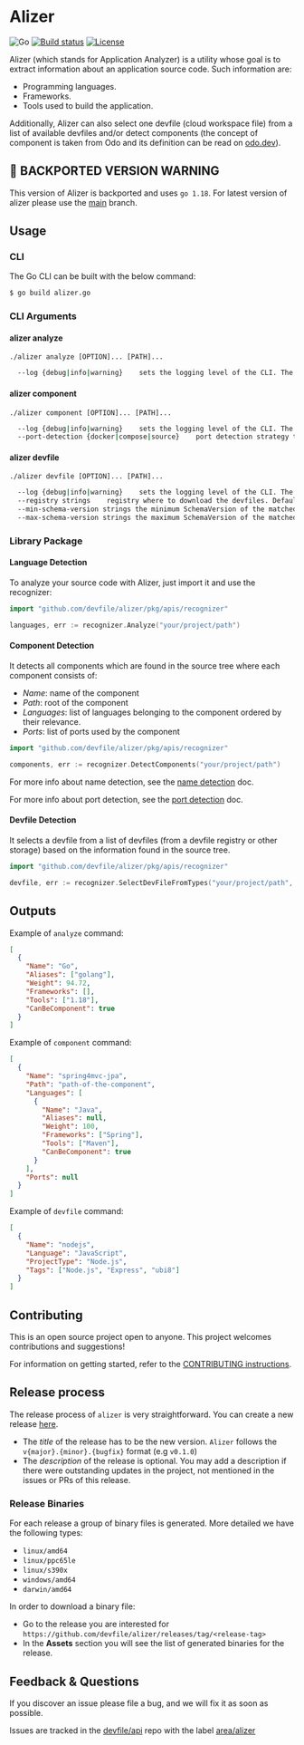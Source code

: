 # Alizer
![Go](https://img.shields.io/badge/Go-1.18-blue)
[![Build status](https://github.com/devfile/alizer/actions/workflows/CI.yml/badge.svg)](https://github.com/devfile/alizer/actions/workflows/CI.yml)
[![License](https://img.shields.io/badge/License-Apache%202.0-orange.svg)](./LICENSE)

Alizer (which stands for Application Analyzer) is a utility whose goal is to extract information about an application source code.
Such information are:

- Programming languages.
- Frameworks.
- Tools used to build the application.

Additionally, Alizer can also select one devfile (cloud workspace file) from a list of available devfiles and/or
detect components (the concept of component is taken from Odo and its definition can be read on [odo.dev](https://odo.dev/docs/getting-started/basics/#component)).

## 🚨 BACKPORTED VERSION WARNING

This version of Alizer is backported and uses `go 1.18`. For latest version of alizer please use the [main](https://github.com/devfile/alizer) branch.

## Usage

### CLI

The Go CLI can be built with the below command:

```bash
$ go build alizer.go
```

### CLI Arguments

#### alizer analyze

```shell
./alizer analyze [OPTION]... [PATH]...
```

```sh
  --log {debug|info|warning}    sets the logging level of the CLI. The arg accepts only 3 values [`debug`, `info`, `warning`]. The default value is `warning` and the logging level is `ErrorLevel`.
```

#### alizer component

```shell
./alizer component [OPTION]... [PATH]...
```

```sh
  --log {debug|info|warning}    sets the logging level of the CLI. The arg accepts only 3 values [`debug`, `info`, `warning`]. The default value is `warning` and the logging level is `ErrorLevel`.
  --port-detection {docker|compose|source}    port detection strategy to use when detecting a port. Currently supported strategies are 'docker', 'compose' and 'source'. You can pass more strategies at the same time. They will be executed in order. By default Alizer will execute docker, compose and source.
```

#### alizer devfile

```shell
./alizer devfile [OPTION]... [PATH]...
```

```sh
  --log {debug|info|warning}    sets the logging level of the CLI. The arg accepts only 3 values [`debug`, `info`, `warning`]. The default value is `warning` and the logging level is `ErrorLevel`.
  --registry strings    registry where to download the devfiles. Default value: https://registry.devfile.io
  --min-schema-version strings the minimum SchemaVersion of the matched devfile(s). The minimum accepted value is `2.0.0`, otherwise an error is returned.
  --max-schema-version strings the maximum SchemaVersion of the matched devfile(s). The minimum accepted value is `2.0.0`, otherwise an error is returned.
```

### Library Package

#### Language Detection

To analyze your source code with Alizer, just import it and use the recognizer:

```go
import "github.com/devfile/alizer/pkg/apis/recognizer"

languages, err := recognizer.Analyze("your/project/path")
```

#### Component Detection

It detects all components which are found in the source tree where each component consists of:

- _Name_: name of the component
- _Path_: root of the component
- _Languages_: list of languages belonging to the component ordered by their relevance.
- _Ports_: list of ports used by the component

```go
import "github.com/devfile/alizer/pkg/apis/recognizer"

components, err := recognizer.DetectComponents("your/project/path")
```

For more info about name detection, see the [name detection](docs/public/name_detection.md) doc.

For more info about port detection, see the [port detection](docs/public/port_detection.md) doc.

#### Devfile Detection

It selects a devfile from a list of devfiles (from a devfile registry or other storage) based on the information found in the source tree.

```go
import "github.com/devfile/alizer/pkg/apis/recognizer"

devfile, err := recognizer.SelectDevFileFromTypes("your/project/path", devfiles)
```

## Outputs

Example of `analyze` command:

```json
[
  {
    "Name": "Go",
    "Aliases": ["golang"],
    "Weight": 94.72,
    "Frameworks": [],
    "Tools": ["1.18"],
    "CanBeComponent": true
  }
]
```

Example of `component` command:

```json
[
  {
    "Name": "spring4mvc-jpa",
    "Path": "path-of-the-component",
    "Languages": [
      {
        "Name": "Java",
        "Aliases": null,
        "Weight": 100,
        "Frameworks": ["Spring"],
        "Tools": ["Maven"],
        "CanBeComponent": true
      }
    ],
    "Ports": null
  }
]
```

Example of `devfile` command:

```json
[
  {
    "Name": "nodejs",
    "Language": "JavaScript",
    "ProjectType": "Node.js",
    "Tags": ["Node.js", "Express", "ubi8"]
  }
]
```

## Contributing

This is an open source project open to anyone. This project welcomes contributions and suggestions!

For information on getting started, refer to the [CONTRIBUTING instructions](CONTRIBUTING.md).

## Release process

The release process of `alizer` is very straightforward. You can create a new release [here](https://github.com/devfile/alizer/releases/new).

- The _title_ of the release has to be the new version. `Alizer` follows the `v{major}.{minor}.{bugfix}` format (e.g `v0.1.0`)
- The _description_ of the release is optional. You may add a description if there were outstanding updates in the project, not mentioned in the issues or PRs of this release.

### Release Binaries
For each release a group of binary files is generated. More detailed we have the following types:
- `linux/amd64`
- `linux/ppc65le`
- `linux/s390x`
- `windows/amd64`
- `darwin/amd64`

In order to download a binary file:
* Go to the release you are interested for `https://github.com/devfile/alizer/releases/tag/<release-tag>`
* In the **Assets** section you will see the list of generated binaries for the release.

## Feedback & Questions

If you discover an issue please file a bug, and we will fix it as soon as possible.

Issues are tracked in the [devfile/api](https://github.com/devfile/api) repo with the label [area/alizer](https://github.com/devfile/api/issues?q=is%3Aopen+is%3Aissue+label%3Aarea%2Falizer)
